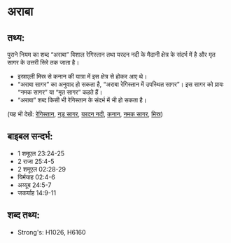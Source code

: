 # अराबा #

## तथ्य: ##

पुराने नियम का शब्द “अराबा” विशाल रेगिस्तान तथा यरदन नदी के मैदानी क्षेत्र के संदर्भ में है और मृत सागर के उत्तरी सिरे तक जाता है।

* इस्राएली मिस्र से कनान की यात्रा में इस क्षेत्र से होकर आए थे।
* “अराबा सागर” का अनुवाद हो सकता है, “अराबा रेगिस्तान में उपस्थित सागर”। इस सागर को प्रायः “नमक सागर” या “मृत सागर” कहते हैं।
* “अराबा” शब्द किसी भी रेगिस्तान के संदर्भ में भी हो सकता है।

(यह भी देखें: [रेगिस्तान](../desert.md), [नड़ सागर](../redsea.md), [यरदन नदी](../jordanriver.md), [कनान](../canaan.md), [नमक सागर](../saltsea.md), [मिस्र](../egypt.md))

## बाइबल सन्दर्भ: ##

* 1 शमूएल 23:24-25
* 2 राजा 25:4-5
* 2 शमूएल 02:28-29
* यिर्मयाह 02:4-6
* अय्यूब 24:5-7
* जकर्याह 14:9-11

## शब्द तथ्य: ##

* Strong's: H1026, H6160
